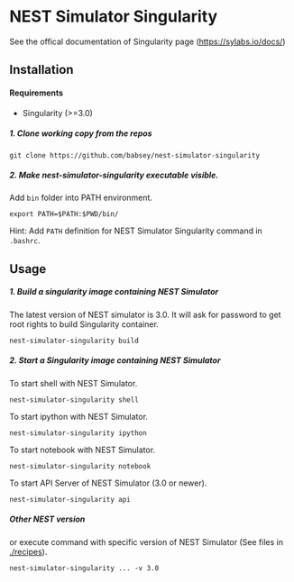 # NEST Simulator Singularity

See the offical documentation of Singularity page (https://sylabs.io/docs/)

## Installation

#### Requirements

- Singularity (>=3.0)

##### 1. Clone working copy from the repos

```
git clone https://github.com/babsey/nest-simulator-singularity
```

##### 2. Make nest-simulator-singularity executable visible.

Add `bin` folder into PATH environment.

```
export PATH=$PATH:$PWD/bin/
```

Hint: Add `PATH` definition for NEST Simulator Singularity command in `.bashrc`.

## Usage

##### 1. Build a singularity image containing NEST Simulator

The latest version of NEST simulator is 3.0.
It will ask for password to get root rights to build Singularity container.

```
nest-simulator-singularity build
```

##### 2. Start a Singularity image containing NEST Simulator

To start shell with NEST Simulator.

```
nest-simulator-singularity shell
```

To start ipython with NEST Simulator.

```
nest-simulator-singularity ipython
```

To start notebook with NEST Simulator.

```
nest-simulator-singularity notebook
```

To start API Server of NEST Simulator (3.0 or newer).

```
nest-simulator-singularity api
```

##### Other NEST version

or execute command with specific version of NEST Simulator (See files in [./recipes](./recipes)).

```
nest-simulator-singularity ... -v 3.0
```
